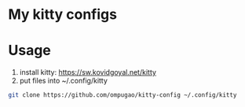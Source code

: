 # My kitty configs

# Usage
1. install kitty: https://sw.kovidgoyal.net/kitty
2. put files into ~/.config/kitty
```bash
git clone https://github.com/ompugao/kitty-config ~/.config/kitty
```

